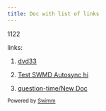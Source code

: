 ```yaml
---
title: Doc with list of links
---
```

1122

links:

1. <SwmLink doc-title="dvd33">[dvd33](/.swm/dvd33.2pEqk.sw.md)</SwmLink>

2. <SwmLink doc-title="Test SWMD Autosync hi">[Test SWMD Autosync hi](/.swm/test-swmd-autosync-hi.Jy_Wg.sw.md)</SwmLink>

3. <SwmLink doc-title="question-time/New Doc" repo-id="U0sVB7lC9at5XPOW1TBW" repo-name="question-time" path="/.swm/question-timenew-doc.h2hypcQMACn2kfjyzxI3.sw.md">[question-time/New Doc](http://localhost:5000/repos/U0sVB7lC9at5XPOW1TBW/docs/h2hypcQMACn2kfjyzxI3)</SwmLink>

<SwmMeta repo-id="Z2l0aHViJTNBJTNBc3ItZXh0ZW5zaW9uJTNBJTNBZG91ZWs=" repo-name="sr-extension"><sup>Powered by [Swimm](http://localhost:5000/)</sup></SwmMeta>
